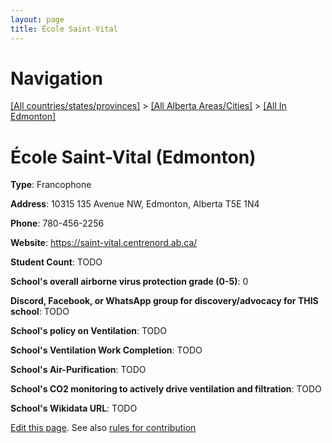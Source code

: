```yaml
---
layout: page
title: École Saint-Vital
---
```

# Navigation

[[All countries/states/provinces]](../../..) > [[All Alberta Areas/Cities]](../..) > [[All In Edmonton]](..)

# École Saint-Vital (Edmonton)

**Type**: Francophone

**Address**: 10315 135 Avenue NW, Edmonton, Alberta T5E 1N4

**Phone**: 780-456-2256

**Website**: <https://saint-vital.centrenord.ab.ca/>

**Student Count**: TODO

**School's overall airborne virus protection grade (0-5)**: 0

**Discord, Facebook, or WhatsApp group for discovery/advocacy for THIS school**: TODO

**School's policy on Ventilation**: TODO

**School's Ventilation Work Completion**: TODO

**School's Air-Purification**: TODO

**School's CO2 monitoring to actively drive ventilation and filtration**: TODO

**School's Wikidata URL**: TODO


[Edit this page](https://github.com/ventilate-schools/AB/edit/main/./Edmonton/École_Saint-Vital.md). See also [rules for contribution](../../../contribution-rules/)
